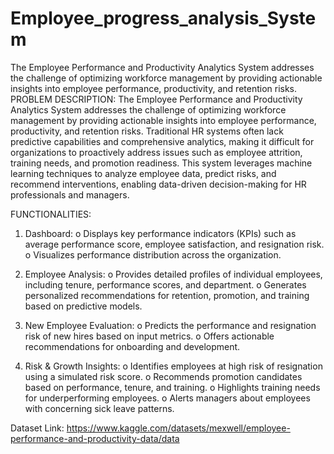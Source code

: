 # Employee_progress_analysis_System
The Employee Performance and Productivity Analytics System addresses the challenge of optimizing workforce management by providing actionable insights into employee performance, productivity, and retention risks. 
PROBLEM DESCRIPTION:
The Employee Performance and Productivity Analytics System addresses the challenge of optimizing workforce management by providing actionable insights into employee performance, productivity, and retention risks. Traditional HR systems often lack predictive capabilities and comprehensive analytics, making it difficult for organizations to proactively address issues such as employee attrition, training needs, and promotion readiness. This system leverages machine learning techniques to analyze employee data, predict risks, and recommend interventions, enabling data-driven decision-making for HR professionals and managers.

FUNCTIONALITIES:
1.	Dashboard:
o	Displays key performance indicators (KPIs) such as average performance score, employee satisfaction, and resignation risk.
o	Visualizes performance distribution across the organization.
2.	Employee Analysis:
o	Provides detailed profiles of individual employees, including tenure, performance scores, and department.
o	Generates personalized recommendations for retention, promotion, and training based on predictive models.
3.	New Employee Evaluation:
o	Predicts the performance and resignation risk of new hires based on input metrics.
o	Offers actionable recommendations for onboarding and development.


4.	Risk & Growth Insights:
o	Identifies employees at high risk of resignation using a simulated risk score.
o	Recommends promotion candidates based on performance, tenure, and training.
o	Highlights training needs for underperforming employees.
o	Alerts managers about employees with concerning sick leave patterns.


Dataset Link: https://www.kaggle.com/datasets/mexwell/employee-performance-and-productivity-data/data 


